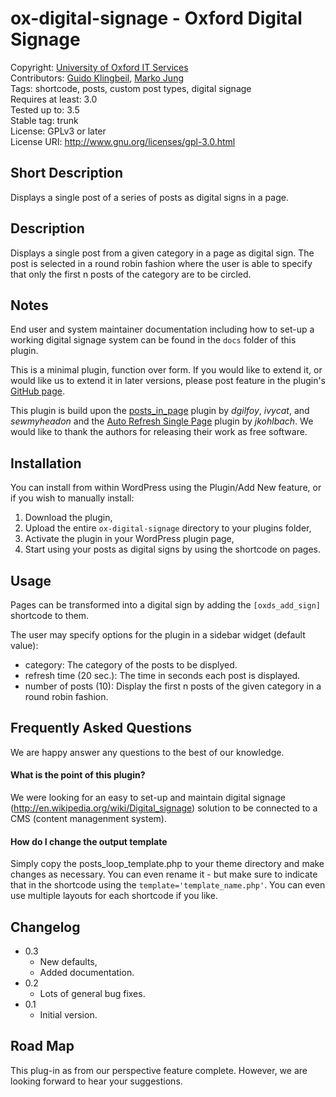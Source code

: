 # ox-digital-signage - Oxford Digital Signage 
Copyright: [University of Oxford IT Services](http://www.it.ox.ac.uk)  
Contributors: [Guido Klingbeil](http://www.gklingbeil.net), [Marko Jung](http://mjung.net)  
Tags: shortcode, posts, custom post types, digital signage  
Requires at least: 3.0  
Tested up to: 3.5  
Stable tag: trunk  
License: GPLv3 or later  
License URI: http://www.gnu.org/licenses/gpl-3.0.html  


## Short Description

Displays a single post of a series of posts as digital signs in a page.


## Description 
Displays a single post from a given category in a page as digital sign. The post is selected in a round robin fashion where the user is able to specify that only the first n posts of the category are to be circled. 


## Notes

End user and system maintainer documentation including how to set-up a working digital signage system can be found in the `docs` folder of this plugin.

This is a minimal plugin, function over form.  If you would like to extend it, or would like us to extend it in later versions, please post feature in the plugin's [GitHub page](https://github.com/ox-it/ox-digital-signage).

This plugin is build upon the [posts_in_page](http://wordpress.org/extend/plugins/posts-in-page) plugin by *dgilfoy*, *ivycat*, and *sewmyheadon* and the [Auto Refresh Single Page](http://wordpress.org/extend/plugins/auto-refresh-single-page) plugin by *jkohlbach*. We would like to thank the authors for releasing their work as free software.


## Installation

You can install from within WordPress using the Plugin/Add New feature, or if you wish to manually install:

1. Download the plugin,
1. Upload the entire `ox-digital-signage` directory to your plugins folder, 
1. Activate the plugin in your WordPress plugin page,
1. Start using your posts as digital signs by using the shortcode on pages.


## Usage

Pages can be transformed into a digital sign by adding the `[oxds_add_sign]` shortcode to them.

The user may specify options for the plugin in a sidebar widget (default value):

* category: The category of the posts to be displyed.
* refresh time (20 sec.): The time in seconds each post is displayed.
* number of posts (10): Display the first n posts of the given category in a round robin fashion. 


## Frequently Asked Questions
We are happy answer any questions to the best of our knowledge.


#### What is the point of this plugin?

We were looking for an easy to set-up and maintain digital signage (http://en.wikipedia.org/wiki/Digital_signage) solution to be connected to a CMS (content managenment system).

#### How do I change the output template

Simply copy the posts_loop_template.php to your theme directory and make changes as necessary. You can even rename it - but make sure to indicate that in the shortcode using the `template='template_name.php'`. You can even use multiple layouts for each shortcode if you like.


## Changelog

* 0.3
  * New defaults,
  * Added documentation.
* 0.2
  * Lots of general bug fixes.
* 0.1
  * Initial version.


## Road Map

This plug-in as from our perspective feature complete. However, we are looking forward to hear your suggestions.



